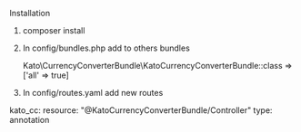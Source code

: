 Installation
1. composer install

2. In config/bundles.php add to others bundles


    Kato\CurrencyConverterBundle\KatoCurrencyConverterBundle::class => ['all' => true]
    

3. In config/routes.yaml add new routes

kato_cc:
	resource: "@KatoCurrencyConverterBundle/Controller"
	type:     annotation
